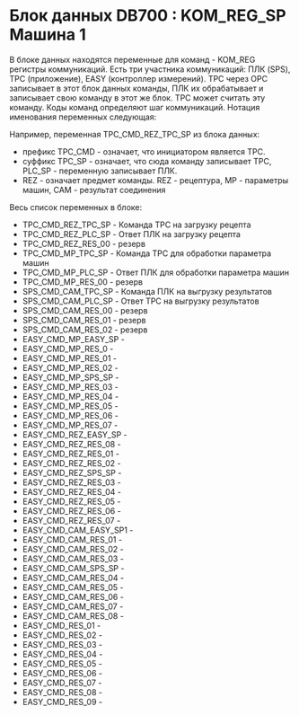 # Блок данных DB700 : KOM_REG_SP Машина 1

В блоке данных находятся переменные для команд - KOM_REG регистры коммуникаций.
Есть три участника коммуникаций: ПЛК (SPS), TPC (приложение), EASY (контроллер измерений).
TPC через OPC записывает в этот блок данных команды, ПЛК их обрабатывает и записывает свою команду в этот же блок. TPC может считать эту команду. Коды команд определяют шаг коммуникаций.
Нотация именования переменных следующая:

Например, переменная TPC_CMD_REZ_TPC_SP из блока данных:
- префикс TPC_CMD - означает, что инициатором является TPC.
- суффикс TPC_SP - означает, что сюда команду записывает TPC, PLC_SP - переменную записывает ПЛК.
- REZ - означает предмет команды. REZ - рецептура, MP - параметры машин, CAM - результат соединения

Весь список переменных в блоке:

- TPC_CMD_REZ_TPC_SP - Команда TPC на загрузку рецепта
- TPC_CMD_REZ_PLC_SP - Ответ ПЛК на загрузку рецепта
- TPC_CMD_REZ_RES_00 - резерв
- TPC_CMD_MP_TPC_SP - Команда TPC для обработки параметра машин
- TPC_CMD_MP_PLC_SP - Ответ ПЛК для обработки параметра машин
- TPC_CMD_MP_RES_00 - резерв
- SPS_CMD_CAM_TPC_SP - Команда ПЛК на выгрузку результатов
- SPS_CMD_CAM_PLC_SP - Ответ TPC на выгрузку результатов
- SPS_CMD_CAM_RES_00 - резерв
- SPS_CMD_CAM_RES_01 - резерв
- SPS_CMD_CAM_RES_02 - резерв
- EASY_CMD_MP_EASY_SP - 
- EASY_CMD_MP_RES_0 -
- EASY_CMD_MP_RES_01 -
- EASY_CMD_MP_RES_02 -
- EASY_CMD_MP_SPS_SP -
- EASY_CMD_MP_RES_03 -
- EASY_CMD_MP_RES_04 -
- EASY_CMD_MP_RES_05 -
- EASY_CMD_MP_RES_06 -
- EASY_CMD_MP_RES_07 -
- EASY_CMD_REZ_EASY_SP -
- EASY_CMD_REZ_RES_08 -
- EASY_CMD_REZ_RES_01 -
- EASY_CMD_REZ_RES_02 -
- EASY_CMD_REZ_SPS_SP -
- EASY_CMD_REZ_RES_03 -
- EASY_CMD_REZ_RES_04 -
- EASY_CMD_REZ_RES_05 -
- EASY_CMD_REZ_RES_06 -
- EASY_CMD_REZ_RES_07 -
- EASY_CMD_CAM_EASY_SP1 -
- EASY_CMD_CAM_RES_01 -
- EASY_CMD_CAM_RES_02 -
- EASY_CMD_CAM_RES_03 -
- EASY_CMD_CAM_SPS_SP -
- EASY_CMD_CAM_RES_04 -
- EASY_CMD_CAM_RES_05 -
- EASY_CMD_CAM_RES_06 -
- EASY_CMD_CAM_RES_07 -
- EASY_CMD_CAM_RES_08 -
- EASY_CMD_RES_01 -
- EASY_CMD_RES_02 -
- EASY_CMD_RES_03 -
- EASY_CMD_RES_04 -
- EASY_CMD_RES_05 -
- EASY_CMD_RES_06 -
- EASY_CMD_RES_07 -
- EASY_CMD_RES_08 -
- EASY_CMD_RES_09 -
